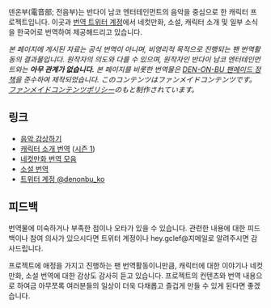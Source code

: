 덴온부(電音部; 전음부)는 반다이 남코 엔터테인먼트의 음악을 중심으로 한 캐릭터 프로젝트입니다. 이곳과 [번역 트위터 계정](https://twitter.com/denonbu_ko)에서 네컷만화, 소설, 캐릭터 소개 및 일부 소식을 한국어로 번역하여 제공해드리고 있습니다.

*본 페이지에 게시된 자료는 공식 번역이 아니며, 비영리적 목적으로 진행되는 팬 번역활동의 결과물입니다. 원작자의 의도와 다를 수 있으며, 원작자인 반다이 남코 엔터테인먼트와는 **아무 관계가 없습니다.** 본 페이지를 비롯한 번역물은 [DEN-ON-BU 팬메이드 정책](https://denonbu.jp/guidelines)을 준수하여 제작되었습니다. このコンテンツはファンメイドコンテンツです。 [ファンメイドコンテンツポリシー](https://denonbu.jp/guidelines)のもと制作されています。*

## 링크
- [음악 감상하기](/music)
- [캐릭터 소개 번역](/characters) ([시즌 1](/characters/season1))
- [네컷만화 번역 모음](/4cut)
- [소설 번역](/novel)
- [트위터 계정 @denonbu_ko](https://twitter.com/denonbu_ko)

## 피드백
번역물에 미숙하거나 부족한 점이나 오타가 있을 수 있습니다. 관련한 내용에 대한 피드백이나 참여 의사가 있으시다면 트위터 계정이나 hey.gclef@지메일로 알려주시면 감사드립니다.

프로젝트에 애정을 가지고 진행하는 팬 번역활동이니만큼, 캐릭터에 대한 이야기나 네컷만화, 소설 번역에 대한 감상도 감사히 듣고 있습니다. 프로젝트의 컨텐츠와 번역 내용으로 하여금 아무쪼록 여러분들의 일상이 더욱 다채롭고 즐겁게 만들 수 있게 된다면 좋겠습니다.
